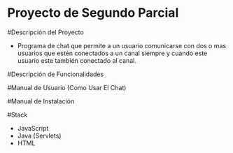 # Proyecto de Segundo Parcial

#Descripción del Proyecto
- Programa de chat que permite a un usuario comunicarse con dos o mas usuarios que estén conectados a un canal siempre y cuando este usuario este también conectado al canal.

#Descripción de Funcionalidades

#Manual de Usuario (Como Usar El Chat)

#Manual de Instalación

#Stack
- JavaScript
- Java (Servlets)
- HTML

